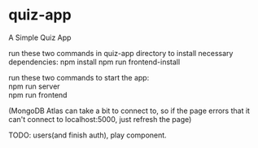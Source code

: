 # quiz-app

A Simple Quiz App 

run these two commands in quiz-app directory to install necessary dependencies:
npm install
npm run frontend-install

run these two commands to start the app:  
npm run server  
npm run frontend

(MongoDB Atlas can take a bit to connect to, so if the page errors that it can't connect to localhost:5000, just refresh the page)

TODO: users(and finish auth), play component.
